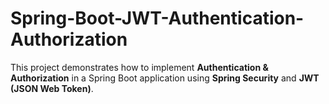 # Spring-Boot-JWT-Authentication-Authorization
This project demonstrates how to implement **Authentication &amp; Authorization** in a Spring Boot application using **Spring Security** and **JWT (JSON Web Token)**.
